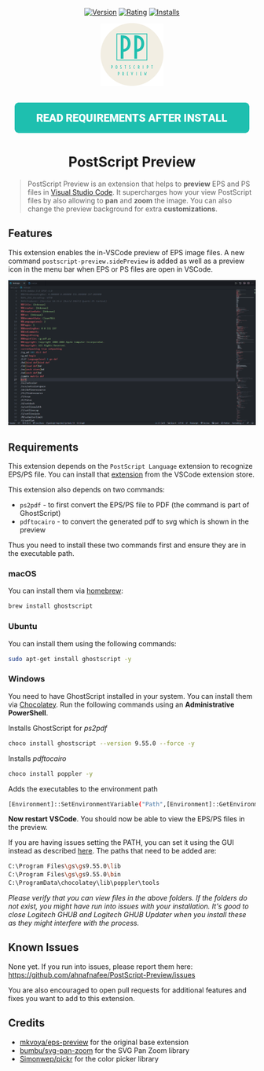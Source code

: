 <p align="center">
    <a href="https://marketplace.visualstudio.com/items?itemName=ahnafnafee.postscript-preview"><img src="https://img.shields.io/visual-studio-marketplace/v/ahnafnafee.postscript-preview?logo=visualstudiocode&style=for-the-badge" alt="Version" /></a>
    <a href="https://marketplace.visualstudio.com/items?itemName=ahnafnafee.postscript-preview"><img src="https://img.shields.io/visual-studio-marketplace/r/ahnafnafee.postscript-preview?logo=visualstudiocode&style=for-the-badge" alt="Rating" /></a>
    <a href="https://marketplace.visualstudio.com/items?itemName=ahnafnafee.postscript-preview"><img src="https://img.shields.io/visual-studio-marketplace/azure-devops/installs/total/ahnafnafee.postscript-preview?logo=visualstudiocode&style=for-the-badge" alt="Installs" /></a>
</p>




<p align="center">
    <img src="https://github.com/ahnafnafee/PostScript-Preview/raw/master/images/logo.png" alt="Logo"  width="128px" height="auto" />
</p>
<p align="center">
    <br/>
    <a title="READ REQUIREMENTS AFTER INSTALL" href="#requirements"><img src="https://github.com/ahnafnafee/PostScript-Preview/raw/master/docs/images/req-btn.png" alt="Read Requirements After Install"></a>
</p>


<h1 align="center">PostScript Preview</h1>



> PostScript Preview is an extension that helps to **preview** EPS and PS files in [Visual Studio Code](https://code.visualstudio.com/). It supercharges how your view PostScript files by also allowing to **pan** and **zoom** the image. You can also change the preview background for extra **customizations**.



## Features

This extension enables the in-VSCode preview of EPS image files.
A new command `postscript-preview.sidePreview` is added as well as a preview icon in the menu bar when EPS or PS files are open in VSCode.

<img src="https://github.com/ahnafnafee/PostScript-Preview/raw/master/demo/postscript-preview-demo.gif" alt="demo" style="zoom:50%;" />



## Requirements

This extension depends on the `PostScript Language` extension to recognize EPS/PS file.
You can install that [extension](https://marketplace.visualstudio.com/items?itemName=mxschmitt.postscript) from the VSCode extension store.

This extension also depends on two commands:

- `ps2pdf` - to first convert the EPS/PS file to PDF (the command is part of GhostScript)
- `pdftocairo` - to convert the generated pdf to svg which is shown in the preview

Thus you need to install these two commands first and ensure they are in the executable path.

### **macOS**

You can install them via [homebrew](https://brew.sh/):

```bash
brew install ghostscript
```

### **Ubuntu**

You can install them using the following commands:

```bash
sudo apt-get install ghostscript -y
```

### **Windows**

You need to have GhostScript installed in your system. You can install them via [Chocolatey](https://chocolatey.org/install). Run the following commands using an **Administrative PowerShell**.

Installs GhostScript for _ps2pdf_
```bash
choco install ghostscript --version 9.55.0 --force -y
```
Installs _pdftocairo_
```bash
choco install poppler -y
```
Adds the executables to the environment path
```bash
[Environment]::SetEnvironmentVariable("Path",[Environment]::GetEnvironmentVariable("Path", [EnvironmentVariableTarget]::Machine) + ";C:\Program Files\gs\gs9.55.0\lib;C:\Program Files\gs\gs9.55.0\bin;C:\ProgramData\chocolatey\lib\poppler\tools",[EnvironmentVariableTarget]::Machine)
```

**Now restart VSCode**. You should now be able to view the EPS/PS files in the preview.

If you are having issues setting the PATH, you can set it using the GUI instead as described [here](https://www.architectryan.com/2018/03/17/add-to-the-path-on-windows-10/). The paths that need to be added are:

```bash
C:\Program Files\gs\gs9.55.0\lib
C:\Program Files\gs\gs9.55.0\bin
C:\ProgramData\chocolatey\lib\poppler\tools
```
_Please verify that you can view files in the above folders. If the folders do not exist, you might have run into issues with your installation. It's good to close Logitech GHUB and Logitech GHUB Updater when you install these as they might interfere with the process._


## Known Issues

None yet. If you run into issues, please report them here: https://github.com/ahnafnafee/PostScript-Preview/issues 

You are also encouraged to open pull requests for additional features and fixes you want to add to this extension.



## Credits

- [mkvoya/eps-preview](https://github.com/mkvoya/eps-preview) for the original base extension
- [bumbu/svg-pan-zoom](https://github.com/bumbu/svg-pan-zoom) for the SVG Pan Zoom library
- [Simonwep/pickr](https://github.com/Simonwep/pickr) for the color picker library
